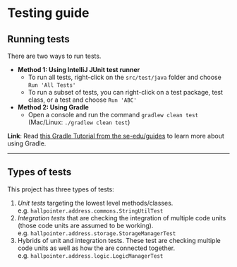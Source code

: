 <!--
---
layout: default.md
title: "Testing guide"
pageNav: 3
---
-->

# Testing guide

<!-- * Table of Contents -->
<page-nav-print />

<!-- -------------------------------------------------------------------------------------------------------------------- -->

## Running tests

There are two ways to run tests.

* **Method 1: Using IntelliJ JUnit test runner**
  * To run all tests, right-click on the `src/test/java` folder and choose `Run 'All Tests'`
  * To run a subset of tests, you can right-click on a test package,
    test class, or a test and choose `Run 'ABC'`
* **Method 2: Using Gradle**
  * Open a console and run the command `gradlew clean test` (Mac/Linux: `./gradlew clean test`)

<box type="info" seamless>

**Link**: Read [this Gradle Tutorial from the se-edu/guides](https://se-education.org/guides/tutorials/gradle.html) to learn more about using Gradle.
</box>

--------------------------------------------------------------------------------------------------------------------

## Types of tests

This project has three types of tests:

1. *Unit tests* targeting the lowest level methods/classes.<br>
   e.g. `hallpointer.address.commons.StringUtilTest`
1. *Integration tests* that are checking the integration of multiple code units (those code units are assumed to be working).<br>
   e.g. `hallpointer.address.storage.StorageManagerTest`
1. Hybrids of unit and integration tests. These test are checking multiple code units as well as how the are connected together.<br>
   e.g. `hallpointer.address.logic.LogicManagerTest`
